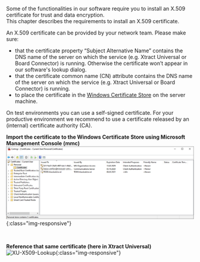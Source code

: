 Some of the functionalities in our software require you to install an X.509 certificate for trust and data encryption. <br>
This chapter describes the requirements to install an X.509 certificate.

An X.509 certificate can be provided by your network team. Please make sure: 
- that the certificate property “Subject Alternative Name” contains the DNS name of the server on which the service (e.g. Xtract Universal or Board Connector) is running. Otherwise the certificate won’t appear in our software's lookup dialog.
- that the certificate common name (CN) attribute contains the DNS name of the server on which the service (e.g. Xtract Universal or Board Connector) is running.
- to place the certificate in the [Windows Certificate Store](https://technet.microsoft.com/en-us/ms788967(v=vs.91)) on the server machine.

On test environments you can use a self-signed certificate. For your productive environment we recommend to use a certificate released by an (internal) certificate authority (CA). 

**Import the certificate to the Windows Certificate Store using Microsoft Management Console (mmc)**
![XU-X509-MMC](/img/content/XU-X509-MMC.png){:class="img-responsive"}

<br>

**Reference that same certificate (here in Xtract Universal)**
![XU-X509-Lookup](/img/content/XU-X509-Lookup.png){:class="img-responsive"}




 
